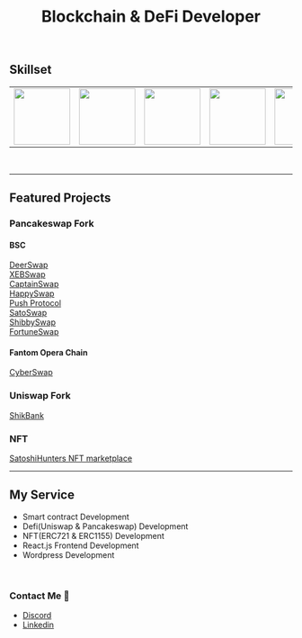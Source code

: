<h1 align="center" >Blockchain & DeFi Developer</h1> <br>

## Skillset
<table>
  <tr>
    <td><img src="https://github.com/sundong-exideatech/sundong-exideatech/blob/main/assets/solidity.png?raw=true" width="100"></td>
    <td><img src="https://cdn.iconscout.com/icon/free/png-64/react-3-1175109.png" width="100"></td>
    <td><img src="https://cdn.iconscout.com/icon/free/png-64/angular-3-226070.png" width="100"></td>
    <td><img src="https://cdn.iconscout.com/icon/free/png-64/vue-282497.png" width="100"></td>
    <td><img src="https://cdn.iconscout.com/icon/free/png-64/wordpress-2752021-2284838.png" width="100"></td>
    <td><img src="https://cdn.iconscout.com/icon/free/png-64/laravel-226015.png" width="100"></td>
    <td><img src="https://cdn.iconscout.com/icon/free/png-64/django-11-1175036.png" width="100"></td>
    <td><img src="https://cdn.iconscout.com/icon/free/png-64/html5-2474805-2056091.png" width="100"></td>
    <td><img src="https://cdn.iconscout.com/icon/free/png-64/javascript-24-1174950.png" width="100"></td>
    <td><img src="https://cdn.iconscout.com/icon/free/png-64/typescript-1174965.png" width="100"></td>
    <td><img src="https://cdn.iconscout.com/icon/free/png-64/node-js-1174925.png" width="100"></td>
    <td><img src="https://cdn.iconscout.com/icon/free/png-64/webpack-1-1174980.png" width="100"></td> 
  </tr>
</table>
<br>

***

## Featured Projects
### Pancakeswap Fork
#### BSC
<div><a href="https://deerswap.org/" target="_blank" >DeerSwap</a></div>
<div><a href="https://xebswap.com/#/swap" target="_blank" >XEBSwap</a></div>
<div><a href="https://captainswap.finance/#/" target="_blank" >CaptainSwap</a></div>
<div><a href="https://happyswap.finance/#/" target="_blank" >HappySwap</a></div>
<div><a href="https://pushprotocol.finance/" target="_blank" >Push Protocol</a></div>
<div><a href="http://satoswap.finance/" target="_blank" >SatoSwap</a></div>
<div><a href="https://shibbyswap.com/#/" target="_blank" >ShibbySwap</a></div>
<div><a href="https://fortuneswap.finance/#/" target="_blank" >FortuneSwap</a></div>

#### Fantom Opera Chain
<div><a href="https://thexdoa.com/#/" target="_blank" >CyberSwap</a></div>

### Uniswap Fork
<a href="https://shikbank.com" target="_blank" >ShikBank</a>
<br>

### NFT
<a href="https://nft.satoshihunters.finance/#/" target="_blank" >SatoshiHunters NFT marketplace</a>

***
## My Service
- Smart contract Development
- Defi(Uniswap & Pancakeswap) Development
- NFT(ERC721 & ERC1155) Development
- React.js Frontend Development
- Wordpress Development
<br>


### Contact Me 👋
- <a href="https://discordapp.com/users/453097301485813761">Discord</a>
- <a href="https://www.linkedin.com/in/sun-dong-82966617a/">Linkedin</a>



